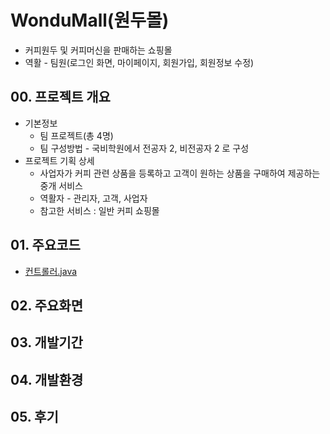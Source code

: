 # WonduMall(원두몰)

+ 커피원두 및 커피머신을 판매하는 쇼핑몰
+ 역활 - 팀원(로그인 화면, 마이페이지, 회원가입, 회원정보 수정)

## 00. 프로젝트 개요

+ 기본정보
  + 팀 프로젝트(총 4명)
  + 팀 구성방법 - 국비학원에서 전공자 2, 비전공자 2 로 구성
+ 프로젝트 기획 상세
  + 사업자가 커피 관련 상품을 등록하고 고객이 원하는 상품을 구매하여 제공하는 중개 서비스
  + 역활자 - 관리자, 고객, 사업자
  + 참고한 서비스 : 일반 커피 쇼핑몰


## 01. 주요코드
+ [컨트롤러.java](https://github.com/cheuljin/wondumall/blob/main/src/main/java/com/wondumall/Controller/LoginController.java)

## 02. 주요화면

## 03. 개발기간

## 04. 개발환경

## 05. 후기

